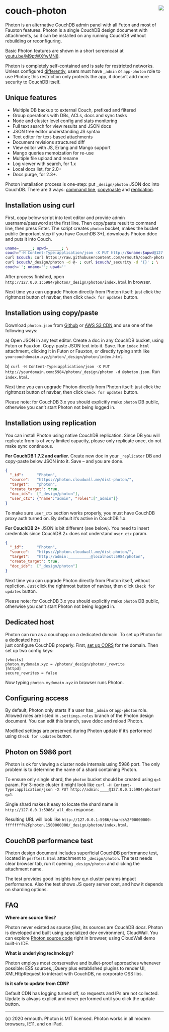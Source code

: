 # <img align="right" src="http://jquerymy.com/kod/photon-github.png" /> couch-photon
Photon is an alternative CouchDB admin panel with all Futon and most of Fauxton features. Photon is a single CouchDB design document with attachments, so it can be installed on any running CouchDB without rebuilding or reconfiguring.

Basic Photon features are shown in a short screencast at [youtu.be/M9ptWXfwMN8](https://youtu.be/M9ptWXfwMN8).

Photon is completely self-contained and is safe for restricted networks. Unless configured [differently](#configuring-access), users must have `_admin` or `app-photon` role to use Photon; this restriction only protects the app, it doesn’t add more security to CouchDB itself.

## Unique features

* Multiple DB backup to external Couch, prefixed and filtered
* Group operations with DBs, ACLs, docs and sync tasks
* Node and cluster level config and stats monitoring
* Full text search for view results and JSON docs
* JSON tree editor understanding JS syntax
* Text editor for text-based attachments
* Document revisions structured diff
* View editor with JS, Erlang and Mango support
* Mango queries memoization for re-use
* Multiple file upload and rename
* Log viewer with search, for 1.x
* Local docs list, for 2.0+
* Docs purge, for 2.3+.

Photon installation process is one-step: put `_design/photon` JSON doc into CouchDB. There are 3 ways: [command line](#installation-using-curl), [copy/paste](#installation-using-copypaste) and [replication](#installation-using-replication).

## Installation using curl

First, copy below script into text editor and provide admin username/password at the first line. Then copy/paste result to command line, 
then press Enter. The script creates `photon` bucket, makes the bucket public (important step if you have CouchDB 3+), downloads Photon ddoc and puts it into Couch.

```bash
uname=______; upwd=______; \
couch="-H Content-Type:application/json -X PUT http://$uname:$upwd@127.0.0.1:5984/photon"; \
curl $couch; curl https://raw.githubusercontent.com/ermouth/couch-photon/master/photon.json | \
curl $couch/_design/photon -d @- ; curl $couch/_security -d '{}' ; \
couch=''; uname=''; upwd=''
```

After process finished, open `http://127.0.0.1:5984/photon/_design/photon/index.html` in browser. 

Next time you can upgrade Photon directly from Photon itself: just click the rightmost button of navbar, then click `Check for updates` button.

## Installation using copy/paste
Download `photon.json` from [Github](https://raw.githubusercontent.com/ermouth/couch-photon/master/photon.json) or [AWS S3 CDN](https://s3-eu-west-1.amazonaws.com/cdn.cloudwall.me/photon/photon.json) and use one of the following ways:

a) Open JSON in any text editor. Create a doc in any CouchDB bucket, using Futon or Fauxton. Copy-paste JSON text into it. Save. Run `index.html` attachment, clicking it in Futon or Fauxton, or directly typing smth like `yourcouchdomain.xyz/photon/_design/photon/index.html`.

b) `curl -H Content-Type:application/json -X PUT http://yourdomain.com:5984/photon/_design/photon -d @photon.json`. Run `index.html`.

Next time you can upgrade Photon directly from Photon itself: just click the rightmost button of navbar, then click `Check for updates` button.

Please note: for CouchDB 3.x you should explicitly make `photon` DB public, otherwise you can’t start Photon not being logged in.

## Installation using replication
You can install Photon using native CouchDB replication. Since DB you will replicate from is of very limited capacity, please only replicate once, do not make sync continuous.

__For CouchDB 1.7.2 and earlier.__ Create new doc in your `_replicator` DB and copy-paste below JSON into it. Save – and you are done.
```json
{
  "_id":      "Photon",
  "source":   "https://photon.cloudwall.me/dist-photon/",
  "target":   "photon",
  "create_target": true,
  "doc_ids":  ["_design/photon"],
  "user_ctx": {"name":"admin", "roles":["_admin"]}
}
```
To make sure `user_ctx` section works properly, you must have CouchDB proxy auth turned on. By default it’s active in CouchDB 1.x.

__For CouchDB 2+__ JSON is bit different (see below). You need to insert credentials since CouchDB 2+ does not understand `user_ctx` param.
```json
{
  "_id":      "Photon",
  "source":   "https://photon.cloudwall.me/dist-photon/",
  "target":   "http://admin:__________@localhost:5984/photon",
  "create_target": true,
  "doc_ids":  ["_design/photon"]
}
```

Next time you can upgrade Photon directly from Photon itself, without repliction. Just click the rightmost button of navbar, then click `Check for updates` button.

Please note: for CouchDB 3.x you should explicitly make `photon` DB public, otherwise you can’t start Photon not being logged in.

## Dedicated host

Photon can run as a couchapp on a dedicated domain. To set up Photon for a dedicated host  
just configure CouchDB properly. First, [set up CORS](https://cloudwall.me/setup_couch#h-16ylld74) 
for the domain. Then set up two config keys:
```
[vhosts] 
photon.mydomain.xyz = /photon/_design/photon/_rewrite
[httpd]
secure_rewrites = false
```
Now typing `photon.mydomain.xyz` in browser runs Photon.

## Configuring access

By default, Photon only starts if a user has `_admin` or `app-photon` role. Allowed roles are listed in `.settings.roles` branch of the Photon design document. You can edit this branch, save ddoc and reload Photon. 

Modified settings are preserved during Photon update if it’s performed using `Check for updates` button.

## Photon on 5986 port

Photon is ok for viewing a cluster node internals using 5986 port. The only problem is to determine the name of a shard containing Photon.

To ensure only single shard, the `photon` bucket should be created using `q=1` param. For 3-node cluster it might look like `curl -H Content-Type:application/json -X PUT http://admin:____@127.0.0.1:5984/photon?q=1`.

Single shard makes it easy to locate the shard name in `http://127.0.0.1:5986/_all_dbs` response.

Resulting URL will look like `http://127.0.0.1:5986/shards%2F00000000-ffffffff%2Fphoton.1500000000/_design/photon/index.html`.

## CouchDB performance test

Photon design document includes superficial CouchDB performance test, located in `perftest.html` attachment to `_design/photon`. The test needs clear browser tab, run it opening `_design/photon` and clicking the attachment name.

The test provides good insights how q,n cluster params impact performance. Also the test shows JS query server cost, and how it depends on sharding options.

## FAQ

__Where are source files?__

Photon never existed as source _files_, its sources are CouchDB _docs_. Photon is developed and built using specialized dev environment, CloudWall. You can explore [Photon source code](https://cloudwall.me/_demo/#cw/Manifest/!WyJlZGl0IiwiY3ctUGhvdG9uLTFjY2QiXQ--) right in browser, using CloudWall demo built-in IDE.

__What is underlying technology?__

Photon employs most conservative and bullet-proof approaches whenever possible: ES5 sources, jQuery plus established plugins to render UI, XMLHttpRequest to interact with CouchDB, no corporate OSS libs. 

__Is it safe to update from CDN?__

Default CDN has logging turned off, so requests and IPs are not collected. Update is always explicit and never performed until you click the update button. 

---

(c) 2020 ermouth. Photon is MIT licensed. Photon works in all modern browsers, IE11, and on iPad. 
